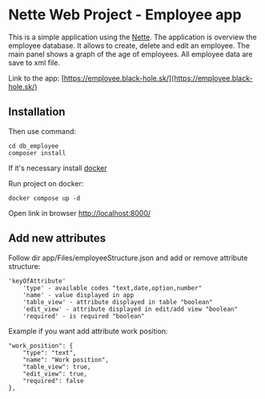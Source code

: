 Nette Web Project - Employee app
=================

This is a simple  application using the [Nette](https://nette.org). 
The application is overview the employee database. It allows to create, delete and edit an employee.
The main panel shows a graph of the age of employees. All employee data are save to xml file.

Link to the app:
[https://employee.black-hole.sk/](https://employee.black-hole.sk/)

Installation
------------

Then use command:
    
    cd db_employee
	composer install


If it's necessary install [docker](https://docs.docker.com/engine/install/)

Run project on docker:
    
    docker compose up -d

Open link in browser [http://localhost:8000/](http://localhost:8000/)

Add new attributes
----------------

Follow dir app/Files/employeeStructure.json and add or remove attribute structure:

    'keyOfAttribute'
        'type' - available codes "text,date,option,number"
        'name' - value displayed in app
        'table_view' - attribute displayed in table "boolean"
        'edit_view' - attribute displayed in edit/add view "boolean"
        'required' - is required "boolean"

Example if you want add attribute work position:

    "work_position": {
        "type": "text",
        "name": "Work position",
        "table_view": true,
        "edit_view": true,
        "required": false
    },
